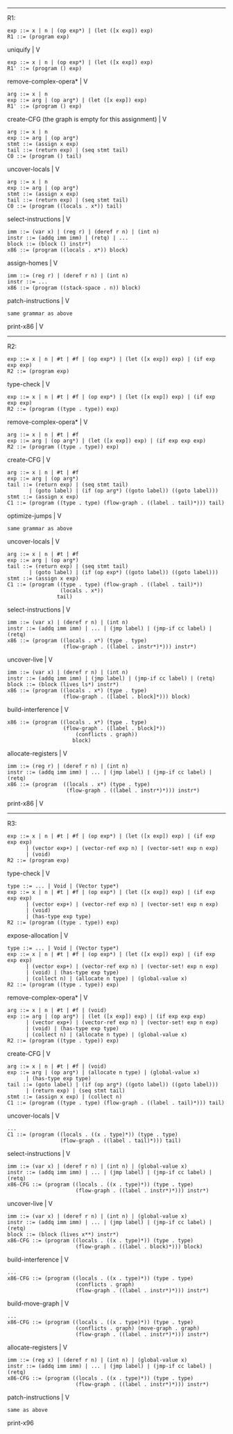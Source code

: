 



--------------------------------------------------------------------------------
R1:

    exp ::= x | n | (op exp*) | (let ([x exp]) exp)
    R1 ::= (program exp)

uniquify
|
V

    exp ::= x | n | (op exp*) | (let ([x exp]) exp)
    R1' ::= (program () exp)

remove-complex-opera*
|
V

    arg ::= x | n
    exp ::= arg | (op arg*) | (let ([x exp]) exp)
    R1' ::= (program () exp)

create-CFG (the graph is empty for this assignment)
|
V

    arg ::= x | n
    exp ::= arg | (op arg*)
    stmt ::= (assign x exp)
    tail ::= (return exp) | (seq stmt tail)
    C0 ::= (program () tail)

uncover-locals
|
V

    arg ::= x | n
    exp ::= arg | (op arg*)
    stmt ::= (assign x exp)
    tail ::= (return exp) | (seq stmt tail)
    C0 ::= (program ((locals . x*)) tail)
    
select-instructions
|
V

    imm ::= (var x) | (reg r) | (deref r n) | (int n)
    instr ::= (addq imm imm) | (retq) | ...
    block ::= (block () instr*)
    x86 ::= (program ((locals . x*)) block)

assign-homes
|
V

    imm ::= (reg r) | (deref r n) | (int n)
    instr ::= ...
    x86 ::= (program ((stack-space . n)) block)
    
patch-instructions
|
V

    same grammar as above

print-x86
|
V



--------------------------------------------------------------------------------

R2:

    exp ::= x | n | #t | #f | (op exp*) | (let ([x exp]) exp) | (if exp exp exp)
    R2 ::= (program exp)

type-check
|
V

    exp ::= x | n | #t | #f | (op exp*) | (let ([x exp]) exp) | (if exp exp exp)
    R2 ::= (program ((type . type)) exp)

remove-complex-opera*
|
V

    arg ::= x | n | #t | #f
    exp ::= arg | (op arg*) | (let ([x exp]) exp) | (if exp exp exp)
    R2 ::= (program ((type . type)) exp)

create-CFG
|
V

    arg ::= x | n | #t | #f
    exp ::= arg | (op arg*)
    tail ::= (return exp) | (seq stmt tail)
           | (goto label) | (if (op arg*) ((goto label)) ((goto label)))
    stmt ::= (assign x exp)
    C1 ::= (program ((type . type) (flow-graph . ((label . tail)*))) tail)

optimize-jumps
|
V

    same grammar as above

uncover-locals
|
V

    arg ::= x | n | #t | #f
    exp ::= arg | (op arg*)
    tail ::= (return exp) | (seq stmt tail)
           | (goto label) | (if (op exp*) ((goto label)) ((goto label)))
    stmt ::= (assign x exp)
    C1 ::= (program ((type . type) (flow-graph . ((label . tail)*))
                     (locals . x*)) 
                    tail)

select-instructions
|
V

    imm ::= (var x) | (deref r n) | (int n)
    instr ::= (addq imm imm) | ... | (jmp label) | (jmp-if cc label) | (retq) 
    x86 ::= (program ((locals . x*) (type . type) 
                      (flow-graph . ((label . instr*)*))) instr*)

uncover-live
|
V

    imm ::= (var x) | (deref r n) | (int n)
    instr ::= (addq imm imm) | (jmp label) | (jmp-if cc label) | (retq)
	block ::= (block (lives ls*) instr*)
    x86 ::= (program ((locals . x*) (type . type)
                      (flow-graph . ([label . block]*))) block)

build-interference
|
V

    x86 ::= (program ((locals . x*) (type . type)
                      (flow-graph . ([label . block]*))
						  (conflicts . graph))
					     block)

allocate-registers
|
V

    imm ::= (reg r) | (deref r n) | (int n)
    instr ::= (addq imm imm) | ... | (jmp label) | (jmp-if cc label) | (retq)
    x86 ::= (program  ((locals . x*) (type . type) 
                       (flow-graph . ((label . instr*)*))) instr*)
    
print-x86
|
V

--------------------------------------------------------------------------------

R3:

    exp ::= x | n | #t | #f | (op exp*) | (let ([x exp]) exp) | (if exp exp exp)
          | (vector exp+) | (vector-ref exp n) | (vector-set! exp n exp)
          | (void)
    R2 ::= (program exp)

type-check
|
V

    type ::= ... | Void | (Vector type*)
    exp ::= x | n | #t | #f | (op exp*) | (let ([x exp]) exp) | (if exp exp exp)
          | (vector exp+) | (vector-ref exp n) | (vector-set! exp n exp)
          | (void)
          | (has-type exp type)
    R2 ::= (program ((type . type)) exp)

expose-allocation
|
V

    type ::= ... | Void | (Vector type*)
    exp ::= x | n | #t | #f | (op exp*) | (let ([x exp]) exp) | (if exp exp exp)
          | (vector exp+) | (vector-ref exp n) | (vector-set! exp n exp)
          | (void) | (has-type exp type)
          | (collect n) | (allocate n type) | (global-value x)
    R2 ::= (program ((type . type)) exp)

remove-complex-opera*
|
V

    arg ::= x | n | #t | #f | (void)
    exp ::= arg | (op arg*) | (let ([x exp]) exp) | (if exp exp exp)
          | (vector exp+) | (vector-ref exp n) | (vector-set! exp n exp)
          | (void) | (has-type exp type)
          | (collect n) | (allocate n type) | (global-value x)
    R2 ::= (program ((type . type)) exp)

create-CFG
|
V

    arg ::= x | n | #t | #f | (void)
    exp ::= arg | (op arg*) | (allocate n type) | (global-value x) 
          | (has-type exp type)
    tail ::= (goto label) | (if (op arg*) ((goto label)) ((goto label)))
          | (return exp) | (seq stmt tail)
    stmt ::= (assign x exp) | (collect n)
    C1 ::= (program ((type . type) (flow-graph . ((label . tail)*))) tail)

uncover-locals
|
V

    ...
    C1 ::= (program ((locals . ((x . type)*)) (type . type) 
                     (flow-graph . ((label . tail)*))) tail)

select-instructions
|
V

    imm ::= (var x) | (deref r n) | (int n) | (global-value x)
    instr ::= (addq imm imm) | ... | (jmp label) | (jmp-if cc label) | (retq) 
    x86-CFG ::= (program ((locals . ((x . type)*)) (type . type) 
                          (flow-graph . ((label . instr*)*))) instr*)

uncover-live
|
V

    imm ::= (var x) | (deref r n) | (int n) | (global-value x)
    instr ::= (addq imm imm) | ... | (jmp label) | (jmp-if cc label) | (retq) 
    block ::= (block (lives x**) instr*)
    x86-CFG ::= (program ((locals . ((x . type)*)) (type . type) 
                          (flow-graph . ((label . block)*))) block)

build-interference
|
V

    ...
    x86-CFG ::= (program ((locals . ((x . type)*)) (type . type) 
                          (conflicts . graph)
                          (flow-graph . ((label . instr*)*))) instr*)

build-move-graph
|
V

    ...
    x86-CFG ::= (program ((locals . ((x . type)*)) (type . type) 
                          (conflicts . graph) (move-graph . graph)
                          (flow-graph . ((label . instr*)*))) instr*)

allocate-registers
|
V

    imm ::= (reg x) | (deref r n) | (int n) | (global-value x)
    instr ::= (addq imm imm) | ... | (jmp label) | (jmp-if cc label) | (retq) 
    x86-CFG ::= (program ((locals . ((x . type)*)) (type . type) 
                          (flow-graph . ((label . instr*)*))) instr*)

patch-instructions
|
V

    same as above

print-x96
